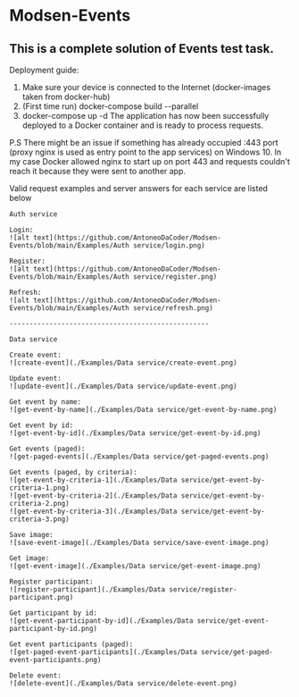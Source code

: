 # Modsen-Events
This is a complete solution of Events test task.
--------------------------------------------------


Deployment guide:

1. Make sure your device is connected to the Internet (docker-images taken from docker-hub)
2. (First time run) docker-compose build --parallel
3. docker-compose up -d 
The application has now been successfully deployed to a Docker container and is ready to process requests.



P.S 
There might be an issue if something has already occupied :443 port (proxy nginx is used as entry point to the app services) on Windows 10.
In my case Docker allowed nginx to start up on port 443 and requests couldn't reach it because they were sent to another app.





Valid request examples and server answers for each service are listed below


~~~~~~~~~~~~~~~~~~~~~~~~~~~~~~~~~~~~~~~~~~~~~~~~~~
Auth service

Login:
![alt text](https://github.com/AntoneoDaCoder/Modsen-Events/blob/main/Examples/Auth service/login.png)

Register:
![alt text](https://github.com/AntoneoDaCoder/Modsen-Events/blob/main/Examples/Auth service/register.png)

Refresh:
![alt text](https://github.com/AntoneoDaCoder/Modsen-Events/blob/main/Examples/Auth service/refresh.png)

--------------------------------------------------

Data service

Create event:
![create-event](./Examples/Data service/create-event.png)

Update event:
![update-event](./Examples/Data service/update-event.png)

Get event by name:
![get-event-by-name](./Examples/Data service/get-event-by-name.png)

Get event by id:
![get-event-by-id](./Examples/Data service/get-event-by-id.png)

Get events (paged):
![get-paged-events](./Examples/Data service/get-paged-events.png)

Get events (paged, by criteria):
![get-event-by-criteria-1](./Examples/Data service/get-event-by-criteria-1.png)
![get-event-by-criteria-2](./Examples/Data service/get-event-by-criteria-2.png)
![get-event-by-criteria-3](./Examples/Data service/get-event-by-criteria-3.png)

Save image:
![save-event-image](./Examples/Data service/save-event-image.png)

Get image: 
![get-event-image](./Examples/Data service/get-event-image.png)

Register participant:
![register-participant](./Examples/Data service/register-participant.png)

Get participant by id:
![get-event-participant-by-id](./Examples/Data service/get-event-participant-by-id.png)

Get event participants (paged):
![get-paged-event-participants](./Examples/Data service/get-paged-event-participants.png)

Delete event:
![delete-event](./Examples/Data service/delete-event.png)

